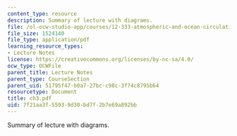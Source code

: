 ```yaml
---
content_type: resource
description: Summary of lecture with diagrams.
file: /ol-ocw-studio-app/courses/12-333-atmospheric-and-ocean-circulations-spring-2004/7f21aa3f55939d30bd7f2b7e69a892bb_ch3.pdf
file_size: 1524140
file_type: application/pdf
learning_resource_types:
- Lecture Notes
license: https://creativecommons.org/licenses/by-nc-sa/4.0/
ocw_type: OCWFile
parent_title: Lecture Notes
parent_type: CourseSection
parent_uid: 51795f47-b0a7-27bc-c98c-3f74c8795b64
resourcetype: Document
title: ch3.pdf
uid: 7f21aa3f-5593-9d30-bd7f-2b7e69a892bb
---
```

Summary of lecture with diagrams.